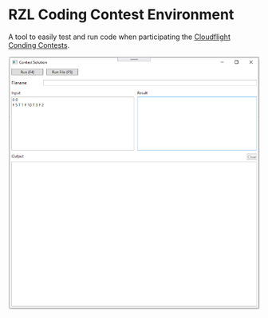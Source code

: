 # RZL Coding Contest Environment

A tool to easily test and run code when participating the [Cloudflight Conding Contests](https://codingcontest.org/).

![alt text](Screenshots/RZLContestEnvironment.png)
